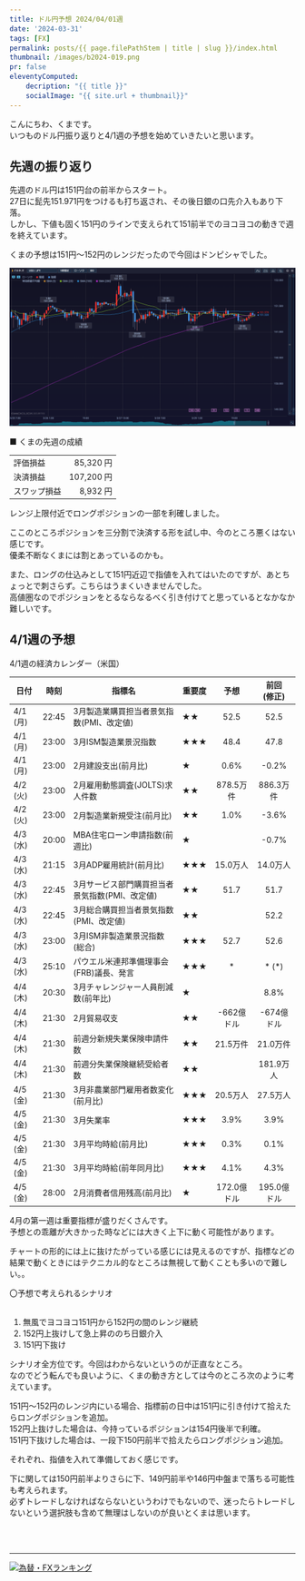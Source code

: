 ```yaml
---
title: ドル円予想 2024/04/01週
date: '2024-03-31'
tags: [FX]
permalink: posts/{{ page.filePathStem | title | slug }}/index.html
thumbnail: /images/b2024-019.png
pr: false
eleventyComputed:
    decription: "{{ title }}"
    socialImage: "{{ site.url + thumbnail}}"
---
```


こんにちわ、くまです。<br/>
いつものドル円振り返りと4/1週の予想を始めていきたいと思います。

## 先週の振り返り

先週のドル円は151円台の前半からスタート。<br/>
27日に髭先151.971円をつけるも打ち返され、その後日銀の口先介入もあり下落。<br/>
しかし、下値も固く151円のラインで支えられて151前半でのヨコヨコの動きで週を終えています。

くまの予想は151円～152円のレンジだったので今回はドンピシャでした。

![](/images/b2024-019-01.png)


■ くまの先週の成績

<table style="min-width:18rem">
<tr>
    <td>評価損益</td>
    <td style="text-align:right">85,320 円</td>
</tr>
<tr><td>決済損益</td><td style="text-align:right">107,200 円</tr></tr>
<tr><td>スワップ損益</td><td style="text-align:right"> 8,932 円 </td></tr>
</table>

レンジ上限付近でロングポジションの一部を利確しました。

ここのところポジションを三分割で決済する形を試し中、今のところ悪くはない感じです。<br/>
優柔不断なくまには割とあっているのかも。

また、ロングの仕込みとして151円近辺で指値を入れてはいたのですが、あとちょっとで刺さらず。こちらはうまくいきませんでした。<br/>
高値圏なのでポジションをとるならなるべく引き付けてと思っているとなかなか難しいです。<br/>



## 4/1週の予想

4/1週の経済カレンダー（米国）

<div class="post__financial-calendar">

| 日付 | 時刻 | 指標名 | 重要度 | 予想 | 前回 <br/>(修正) |
|---|---|---|---|:---:|:---:|
| 4/1 (月) | 22:45 | 3月製造業購買担当者景気指数(PMI、改定値) | ★★ | 52.5 | 52.5 |
| 4/1 (月) | 23:00 | 3月ISM製造業景況指数 | ★★★ | 48.4 | 47.8 |
| 4/1 (月) | 23:00 | 2月建設支出(前月比) | ★ | 0.6% | -0.2% |
| 4/2 (火) | 23:00 | 2月雇用動態調査(JOLTS)求人件数 | ★★ | 878.5万件 | 886.3万件 |
| 4/2 (火) | 23:00 | 2月製造業新規受注(前月比) | ★★ | 1.0% | -3.6% |
| 4/3 (水) | 20:00 | MBA住宅ローン申請指数(前週比) | ★ |  | -0.7% |
| 4/3 (水) | 21:15 | 3月ADP雇用統計(前月比) | ★★★ | 15.0万人 | 14.0万人 |
| 4/3 (水) | 22:45 | 3月サービス部門購買担当者景気指数(PMI、改定値) | ★★ | 51.7 | 51.7 |
| 4/3 (水) | 22:45 | 3月総合購買担当者景気指数(PMI、改定値) | ★★ |  | 52.2 |
| 4/3 (水) | 23:00 | 3月ISM非製造業景況指数(総合) | ★★★ | 52.7 | 52.6 |
| 4/3 (水) | 25:10 | パウエル米連邦準備理事会(FRB)議長、発言 | ★★★ | * | * (*) |
| 4/4 (木) | 20:30 | 3月チャレンジャー人員削減数(前年比) | ★ |  | 8.8% |
| 4/4 (木) | 21:30 | 2月貿易収支 | ★★ | -662億ドル | -674億ドル |
| 4/4 (木) | 21:30 | 前週分新規失業保険申請件数 | ★★ | 21.5万件 | 21.0万件 |
| 4/4 (木) | 21:30 | 前週分失業保険継続受給者数 | ★★ |  | 181.9万人 |
| 4/5 (金) | 21:30 | 3月非農業部門雇用者数変化(前月比) | ★★★ | 20.5万人 | 27.5万人 |
| 4/5 (金) | 21:30 | 3月失業率 | ★★★ | 3.9% | 3.9% |
| 4/5 (金) | 21:30 | 3月平均時給(前月比) | ★★★ | 0.3% | 0.1% |
| 4/5 (金) | 21:30 | 3月平均時給(前年同月比) | ★★★ | 4.1% | 4.3% |
| 4/5 (金) | 28:00 | 2月消費者信用残高(前月比) | ★ | 172.0億ドル | 195.0億ドル |

</div>

4月の第一週は重要指標が盛りだくさんです。<br/>
予想との乖離が大きかった時などには大きく上下に動く可能性があります。<br/>

チャートの形的には上に抜けたがっている感じには見えるのですが、指標などの結果で動くときにはテクニカル的なところは無視して動くことも多いので難しい。。

〇予想で考えられるシナリオ<br/>
<br/>

1. 無風でヨコヨコ151円から152円の間のレンジ継続
2. 152円上抜けして急上昇ののち日銀介入
3. 151円下抜け

シナリオ全方位です。今回はわからないというのが正直なところ。<br/>
なのでどう転んでも良いように、くまの動き方としては今のところ次のように考えています。

151円～152円のレンジ内にいる場合、指標前の日中は151円に引き付けて拾えたらロングポジションを追加。<br/>
152円上抜けした場合は、今持っているポジションは154円後半で利確。<br/>
151円下抜けした場合は、一段下150円前半で拾えたらロングポジション追加。

それぞれ、指値を入れて準備しておく感じです。

下に関しては150円前半よりさらに下、149円前半や146円中盤まで落ちる可能性も考えられます。<br/>
必ずトレードしなければならないというわけでもないので、迷ったらトレードしないという選択肢も含めて無理はしないのが良いとくまは思います。



<br/>
<br/>
<hr/>



<a href="https://blog.with2.net/link/?id=2111205&cid=1532" title="為替・FXランキング"><img alt="為替・FXランキング" width="110" height="31" src="https://blog.with2.net/img/banner/c/banner_1/br_c_1532_1.gif"></a>